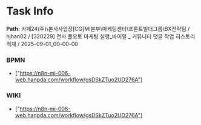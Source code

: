 # Task Info

**Path:** 카페24(주)\본사사업장\[CG]MI본부\마케팅센터\프론트빌더그룹\BX전략팀 / hjhan02 / [320229] 전사 풀오토 마케팅 실행_바이럴 _ 커뮤니티 댓글 작업 히스토리 적재 / 2025-09-01_00-00-00

### BPMN
- ["https://n8n-mi-006-web.hanpda.com/workflow/gsDSkZTuo2UD276A"]

### WIKI
- ["https://n8n-mi-006-web.hanpda.com/workflow/gsDSkZTuo2UD276A"]

